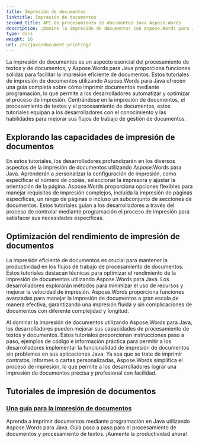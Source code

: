 ```yaml
---
title: Impresión de documentos
linktitle: Impresión de documentos
second_title: API de procesamiento de documentos Java Aspose.Words
description: ¡Domine la impresión de documentos con Aspose.Words para Java! Automatice la configuración de impresión, optimice el rendimiento y obtenga resultados profesionales sin esfuerzo.
type: docs
weight: 16
url: /es/java/document-printing/
---
```


La impresión de documentos es un aspecto esencial del procesamiento de textos y de documentos, y Aspose.Words para Java proporciona funciones sólidas para facilitar la impresión eficiente de documentos. Estos tutoriales de impresión de documentos utilizando Aspose.Words para Java ofrecen una guía completa sobre cómo imprimir documentos mediante programación, lo que permite a los desarrolladores automatizar y optimizar el proceso de impresión. Centrándose en la impresión de documentos, el procesamiento de textos y el procesamiento de documentos, estos tutoriales equipan a los desarrolladores con el conocimiento y las habilidades para mejorar sus flujos de trabajo de gestión de documentos.

## Explorando las capacidades de impresión de documentos

En estos tutoriales, los desarrolladores profundizarán en los diversos aspectos de la impresión de documentos utilizando Aspose.Words para Java. Aprenderán a personalizar la configuración de impresión, como especificar el número de copias, seleccionar la impresora y ajustar la orientación de la página. Aspose.Words proporciona opciones flexibles para manejar requisitos de impresión complejos, incluida la impresión de páginas específicas, un rango de páginas o incluso un subconjunto de secciones de documentos. Estos tutoriales guían a los desarrolladores a través del proceso de controlar mediante programación el proceso de impresión para satisfacer sus necesidades específicas.

## Optimización del rendimiento de impresión de documentos

La impresión eficiente de documentos es crucial para mantener la productividad en los flujos de trabajo de procesamiento de documentos. Estos tutoriales destacan técnicas para optimizar el rendimiento de la impresión de documentos utilizando Aspose.Words para Java. Los desarrolladores explorarán métodos para minimizar el uso de recursos y mejorar la velocidad de impresión. Aspose.Words proporciona funciones avanzadas para manejar la impresión de documentos a gran escala de manera efectiva, garantizando una impresión fluida y sin complicaciones de documentos con diferente complejidad y longitud.

Al dominar la impresión de documentos utilizando Aspose.Words para Java, los desarrolladores pueden mejorar sus capacidades de procesamiento de textos y documentos. Estos tutoriales proporcionan instrucciones paso a paso, ejemplos de código e información práctica para permitir a los desarrolladores implementar la funcionalidad de impresión de documentos sin problemas en sus aplicaciones Java. Ya sea que se trate de imprimir contratos, informes o cartas personalizadas, Aspose.Words simplifica el proceso de impresión, lo que permite a los desarrolladores lograr una impresión de documentos precisa y profesional con facilidad.

## Tutoriales de impresión de documentos

### [Una guía para la impresión de documentos](./guide-to-document-printing/)

Aprenda a imprimir documentos mediante programación en Java utilizando Aspose.Words para Java. Guía paso a paso para el procesamiento de documentos y procesamiento de textos. ¡Aumente la productividad ahora!